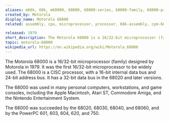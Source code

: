```yaml
---
aliases: m68k, 68k, m68000, 68000, 68000-series, 68000-family, 68000-processor, mc68000, motorola-680x0
created_by: Motorola
display_name: Motorola 68000
related: assembly, cpu, microprocessor, processor, 68k-assembly, cpm-68000, assembly-68000, cpm-68k, motorola-6809, motorola-68020, motorola-68030, motorola-68040, motorola-68060, m68k-atari-mint, 6800, m68k-disassembler, m68k-assembly, m68k-elf-gcc, assembly-m68k, m68k-emulation, motorola-6805

released: 1979
short_description: The Motorola 68000 is a 16/32-bit microprocessor (family).
topic: motorola-68000
wikipedia_url: https://en.wikipedia.org/wiki/Motorola_68000
---
```


The Motorola 68000 is a 16/32-bit microprocessor (family) designed by Motorola in 1979. It was the first 16/32-bit microprocessor to be widely used. The 68000 is a CISC processor, with a 16-bit internal data bus and 24-bit address bus. It has a 32-bit data bus in the 68020 and later versions.

The 68000 was used in many personal computers, workstations, and game consoles, including the Apple Macintosh, Atari ST, Commodore Amiga, and the Nintendo Entertainment System.

The 68000 was succeeded by the 68020, 68030, 68040, and 68060, and by the PowerPC 601, 603, 604, 620, and 750.
